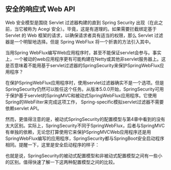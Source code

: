 ## 安全的响应式 Web API

Web 安全模型是围绕 Servlet 过滤器构建的直到 Spring Security 出现（在此之前，当它被称为 Acegi 安全）。毕竟，这是有道理的。如果需要拦截绑定基于 Servlet 的 Web 框架的请求，以确保请求者具有适当的权限，那么 Servlet 过滤器是一个明智地选择。但是 Spring WebFlux 将一个折衷的方法引入其中。

当用Spring WebFlux编写Web应用程序时，甚至不能保证servlet会参与。事实上，一个被动的web应用程序更有可能构建在Netty或其他非servlet服务器上。这是否意味着不能用基于servlet过滤器的SpringSecurity来保护SpringWebFlux应用程序？

在保护SpringWebFlux应用程序时，使用servlet过滤器确实不是一个选项。但是SpringSecurity仍然可以胜任这个任务。从版本5.0.0开始，SpringSecurity可用于保护基于servlet的SpringMVC和被动式SpringWebFlux应用程序。它使用Spring的WebFilter来完成这项工作， Spring-specific模拟servlet过滤器不需要依赖servlet API。

然而，更值得注意的是，被动式SpringSecurity的配置模型与第4章中看到的没有太大区别。实际上，SpringSecurity不同于SpringWebFlux，后者与SpringMVC有单独的依赖，无论您打算使用它来保护SpringMVCWeb应用程序还是用SpringWebFlux编写的应用程序，SpringSecurity都与SpringBoot安全启动程序相同。提醒一下，这里是安全启动程序的样子：

也就是说，SpringSecurity的被动式配置模型和非被动式配置模型之间有一些小的区别。值得快速了解一下这两种配置模型之间的比较。
